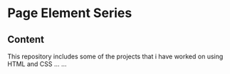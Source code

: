 # Page Element Series
## Content
This repository includes some of the projects that i have worked on using HTML and CSS
...
...
